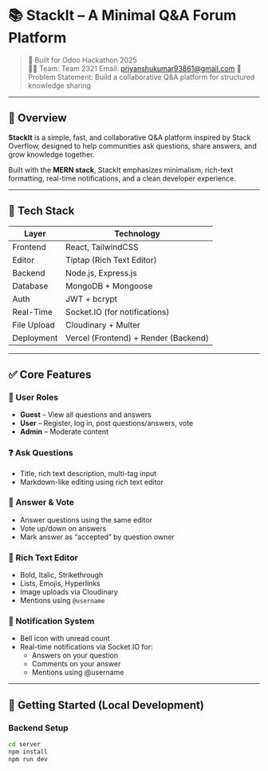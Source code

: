 # 📚 StackIt – A Minimal Q&A Forum Platform

> 🚀 Built for Odoo Hackathon 2025  
> 👨‍💻 Team: Team 2321
> Email: priyanshukumar93861@gmail.com
> 🧠 Problem Statement: Build a collaborative Q&A platform for structured knowledge sharing

---

## 📌 Overview

**StackIt** is a simple, fast, and collaborative Q&A platform inspired by Stack Overflow, designed to help communities ask questions, share answers, and grow knowledge together.

Built with the **MERN stack**, StackIt emphasizes minimalism, rich-text formatting, real-time notifications, and a clean developer experience.

---

## 🔧 Tech Stack

| Layer        | Technology                          |
|-------------|--------------------------------------|
| Frontend     | React, TailwindCSS                  |
| Editor       | Tiptap (Rich Text Editor)           |
| Backend      | Node.js, Express.js                 |
| Database     | MongoDB + Mongoose                  |
| Auth         | JWT + bcrypt                        |
| Real-Time    | Socket.IO (for notifications)       |
| File Upload  | Cloudinary + Multer                 |
| Deployment   | Vercel (Frontend) + Render (Backend)|

---

## ✅ Core Features

### 👥 User Roles
- **Guest** – View all questions and answers
- **User** – Register, log in, post questions/answers, vote
- **Admin** – Moderate content

### ❓ Ask Questions
- Title, rich text description, multi-tag input
- Markdown-like editing using rich text editor

### 💬 Answer & Vote
- Answer questions using the same editor
- Vote up/down on answers
- Mark answer as “accepted” by question owner

### 📝 Rich Text Editor
- Bold, Italic, Strikethrough
- Lists, Emojis, Hyperlinks
- Image uploads via Cloudinary
- Mentions using `@username`

### 🔔 Notification System
- Bell icon with unread count
- Real-time notifications via Socket.IO for:
  - Answers on your question
  - Comments on your answer
  - Mentions using @username

---

## 🚀 Getting Started (Local Development)

### Backend Setup
```bash
cd server
npm install
npm run dev
